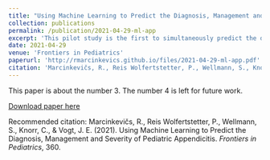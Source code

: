 ```yaml
---
title: "Using Machine Learning to Predict the Diagnosis, Management and Severity of Pediatric Appendicitis"
collection: publications
permalink: /publication/2021-04-29-ml-app
excerpt: 'This pilot study is the first to simultaneously predict the diagnosis, management, and severity of the disease in children with suspected appendicitis. We present the first ML model for appendicitis that was deployed as an open access easy-to-use online tool.'
date: 2021-04-29
venue: 'Frontiers in Pediatrics'
paperurl: 'http://rmarcinkevics.github.io/files/2021-04-29-ml-app.pdf'
citation: 'Marcinkevičs, R., Reis Wolfertstetter, P., Wellmann, S., Knorr, C., & Vogt, J. E. (2021). Using Machine Learning to Predict the Diagnosis, Management and Severity of Pediatric Appendicitis. <i>Frontiers in Pediatrics</i>, 360.'
---
```

This paper is about the number 3. The number 4 is left for future work.

[Download paper here](http://rmarcinkevics.github.io/files/2021-04-29-ml-app.pdf)

Recommended citation: Marcinkevičs, R., Reis Wolfertstetter, P., Wellmann, S., Knorr, C., & Vogt, J. E. (2021). Using Machine Learning to Predict the Diagnosis, Management and Severity of Pediatric Appendicitis. <i>Frontiers in Pediatrics</i>, 360.

